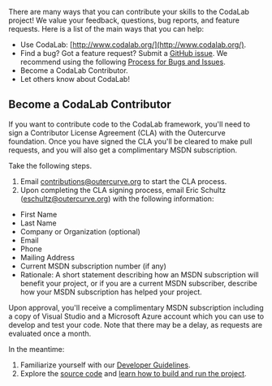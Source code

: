 There are many ways that you can contribute your skills to the CodaLab project! We value your feedback, questions, bug reports, and feature requests. Here is a list of the main ways that you can help:

- Use CodaLab: [http://www.codalab.org/](http://www.codalab.org/).
- Find a bug? Got a feature request? Submit a [GitHub issue](https://github.com/codalab/codalab/issues?state=open). We recommend using the following [Process for Bugs and Issues](https://github.com/codalab/codalab/wiki/Dev_Issue-tracking).
- Become a CodaLab Contributor.
- Let others know about CodaLab!

## Become a CodaLab Contributor
If you want to contribute code to the CodaLab framework, you'll need to sign a Contributor License Agreement (CLA) with the Outercurve foundation. Once you have signed the CLA you'll be cleared to make pull requests, and you will also get a complimentary MSDN subscription.

Take the following steps.

1. Email contributions@outercurve.org to start the CLA process.
1. Upon completing the CLA signing process, email Eric Schultz (eschultz@outercurve.org) with the following information:

- First Name
- Last Name
- Company or Organization (optional)
- Email
- Phone
- Mailing Address
- Current MSDN subscription number (if any)
- Rationale: A short statement describing how an MSDN subscription will benefit your project, or if you are a current MSDN subscriber, describe how your MSDN subscription has helped your project.

Upon approval, you'll receive a complimentary MSDN subscription including a copy of Visual Studio and a Microsoft Azure account which you can use to develop and test your code. Note that there may be a delay, as requests are evaluated once a month.

In the meantime:

1. Familiarize yourself with our [Developer Guidelines](https://github.com/codalab/codalab/wiki/Dev_Developer-Guidelines).
1. Explore the [source code](https://github.com/codalab/codalab/) and [learn how to build and run the project](https://github.com/codalab/codalab/wiki/Dev_Configure-Codalab-For-Development).